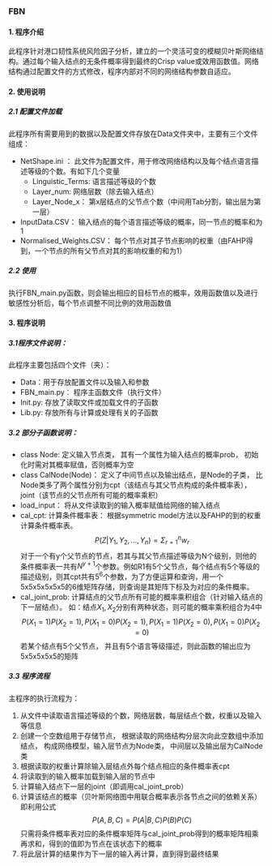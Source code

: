 ### FBN
#### 1. 程序介绍
此程序针对港口韧性系统风险因子分析，建立的一个灵活可变的模糊贝叶斯网络结构。通过每个输入结点的无条件概率得到最终的Crisp value或效用函数值。网络结构通过配置文件的方式修改，程序内部对不同的网络结构参数自适应。

#### 2. 使用说明
##### 2.1 配置文件加载
此程序所有需要用到的数据以及配置文件存放在Data文件夹中，主要有三个文件组成：
* NetShape.ini ： 此文件为配置文件，用于修改网络结构以及每个结点语言描述等级的个数。有如下几个变量
	* Linguistic_Terms: 语言描述等级的个数
	* Layer_num: 网络层数（除去输入结点）
	* Layer_Node_x： 第x层结点的父节点个数（中间用Tab分割，输出层为第一层）
* InputData.CSV： 输入结点的每个语言描述等级的概率，同一节点的概率和为1
* Normalised_Weights.CSV： 每个节点对其子节点影响的权重（由FAHP得到，一个节点的所有父节点对其的影响权重的和为1）
##### 2.2 使用
执行FBN_main.py函数，则会输出相应的目标节点的概率，效用函数值以及进行敏感性分析后，每个节点调整不同比例的效用函数值

#### 3. 程序说明
##### 3.1程序文件说明：
此程序主要包括四个文件（夹）：
* Data：用于存放配置文件以及输入和参数
* FBN_main.py： 程序主函数文件（执行文件）
* Init.py:	存放了读取文件或加载文件的子函数
* Lib.py:	存放所有与计算或处理有关的子函数
##### 3.2 部分子函数说明：
* class Node: 定义输入节点类， 其有一个属性为输入结点的概率prob， 初始化时需对其概率赋值，否则概率为空
* class CalNode(Node)： 定义了中间节点以及输出结点，是Node的子类， 比Node类多了两个属性分别为cpt（该结点与其父节点构成的条件概率表）， joint（该节点的父节点所有可能的概率乘积）
* load_input： 将从文件读取到的输入概率赋值给网络的输入结点
* cal_cpt: 计算条件概率表：
根据symmetric model方法以及FAHP的到的权重计算条件概率表。
$$P(Z|Y_1, Y_2, ..., Y_n) = \Sigma_{r=1}^nw_r $$
对于一个有y个父节点的节点，若其与其父节点描述等级为N个级别，则他的条件概率表一共有$N^{y+1}$个参数。例如R1有5个父节点，每个结点有5个等级的描述级别，则其cpt共有$5^6$个参数，为了方便运算和查询，用一个5x5x5x5x5x5的6维矩阵存储，则查询是其矩阵下标及为对应的条件概率。
* cal_joint_prob: 计算结点的父节点所有可能的概率乘积组合（针对输入结点的下一层结点）。
如：结点$X_1, X_2$分别有两种状态，则可能的概率乘积组合为4中
$$ P(X_1=1)P(X_2=1), P(X_1=0)P(X_2=1),P(X_1=1)P(X_2=0),P(X_1=0)P(X_2=0)$$
若某个结点有5个父节点， 并且有5个语言等级描述，则此函数的输出应为5x5x5x5x5的矩阵

##### 3.3 程序流程
主程序的执行流程为：
1. 从文件中读取语言描述等级的个数，网络层数，每层结点个数，权重以及输入等信息
2. 创建一个空数组用于存储节点， 根据读取的网络结构分层次向此空数组中添加结点， 构成网络模型，输入层节点为Node类， 中间层以及输出层为CalNode类
3. 根据读取的权重计算除输入层结点外每个结点相应的条件概率表cpt
4. 将读取到的输入概率加载到输入层的节点中
5. 计算输入结点下一层的joint（即调用cal_joint_prob）
6. 计算该结点的概率（贝叶斯网络图中用联合概率表示各节点之间的依赖关系）
即利用公式
$$P(A,B,C) = P(A|B,C)P(B)P(C)$$
只需将条件概率表对应的条件概率矩阵与cal_joint_prob得到的概率矩阵相乘再求和，得到的值即为节点在该状态下的概率
7. 将此层计算的结果作为下一层的输入再计算，直到得到最终结果